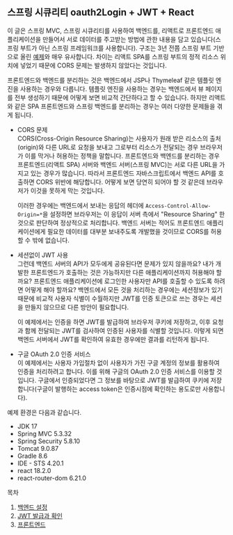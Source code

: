 ## 스프링 시큐리티 oauth2Login + JWT + React

이 글은 스프링 MVC, 스프링 시큐리티를 사용하여 백엔드를, 리액트로 프론트엔드 애플리케이션을 만들어서 서로 데이터를 주고받는 방법에 관한 내용을 담고 있습니다(스프링 부트가 아닌 스프링 프레임워크를 사용합니다). 구조는 3년 전쯤 스프링 부트 기반으로 올린 [예제](https://github.com/boyd-dev/SimpleSpringBoot)와 매우 유사합니다. 차이는 리액트 SPA를 스프링 부트의 정적 리소스 위치에 넣었기 때문에 CORS 문제는 발생하지 않았다는 것입니다.

프론트엔드와 백엔드를 분리하는 것은 백엔드에서 JSP나 Thymeleaf 같은 템플릿 엔진을 사용하는 경우와 다릅니다. 템플릿 엔진을 사용하는 경우는 백엔드에서 뷰 페이지를 전부 생성하기 때문에 어떻게 보면 비교적 간단하다고 할 수 있습니다. 하지만 리액트와 같은 SPA 프론트엔드와 스프링 백엔드를 분리하는 경우는 여러 다양한 문제들을 겪게 됩니다. 

- CORS 문제  
CORS(Cross-Origin Resource Sharing)는 사용자가 원래 받은 리소스의 출처(origin)와 다른 URL로 요청을 보내고 그로부터 리소스가 전달되는 경우 브라우저가 이를 막거나 허용하는 정책을 말합니다. 프론트엔드와 백엔드를 분리하는 경우 프론트엔드(리액트 SPA) 서버와 백엔드 서버(스프링 MVC)는 서로 다른 URL을 가지고 있는 경우가 많습니다. 따라서 프론트엔드 자바스크립트에서 백엔드 API를 호출하면 CORS 위반에 해당합니다. 어떻게 보면 당연히 되어야 할 것 같은데 브라우저가 이것을 못하게 막는 것입니다. 

  이러한 경우에는 백엔드에서 보내는 응답의 헤더에 `Access-Control-Allow-Origin=*`을 설정하면 브라우저는 이 응답이 서버 측에서 "Resource Sharing" 한 것으로 판단하여 정상적으로 처리합니다. 백엔드 서버는 적어도 프론트엔드 애플리케이션에게 필요한 데이터를 대부분 보내주도록 개발했을 것이므로 CORS를 허용할 수 밖에 없습니다.

- 세션없이 JWT 사용  
그런데 백엔드 서버의 API가 모두에게 공유된다면 문제가 있지 않을까요? 내가 개발한 프론트엔드가 호출하는 것은 가능하지만 다른 애플리케이션까지 허용해야 할까요? 프론트엔드 애플리케이션에 로그인한 사용자만 API를 호출할 수 있도록 하려면 어떻게 해야 할까요? 백엔드에서 모든 것을 처리하는 경우에는 세션정보가 있기 때문에 비교적 사용자 식별이 수월하지만 JWT를 인증 토큰으로 쓰는 경우는 세션을 만들지 않으므로 다른 방안이 필요합니다.  

  이 예제에서는 인증을 하면 JWT를 발급하여 브라우저 쿠키에 저장하고, 이후 요청과 함께 전달되는 JWT를 검사하여 인증된 사용자를 식별할 것입니다. 이렇게 되면 백엔드 서버에서 JWT를 확인하여 유효한 경우에만 결과를 리턴하게 됩니다. 

- 구글 OAuth 2.0 인증 서비스  
이 예제에서는 사용자 가입절차 없이 사용자가 가진 구글 계정의 정보를 활용하여 인증을 처리하려고 합니다. 이를 위해 구글의 OAuth 2.0 인증 서비스를 이용할 것입니다. 구글에서 인증되었다면 그 정보를 바탕으로 JWT를 발급하여 쿠키에 저장합니다(구글이 발행하는 access token은 인증시점에 확인하는 용도로만 사용합니다).  

예제 환경은 다음과 같습니다.

- JDK 17
- Spring MVC 5.3.32
- Spring Security 5.8.10
- Tomcat 9.0.87
- Gradle 8.6
- IDE - STS 4.20.1
- react 18.2.0
- react-router-dom 6.21.0

목차

1. [백엔드 설정](01/README.md)
2. [JWT 발급과 확인](02/README.md)
3. [프론트엔드](03/README.md)
